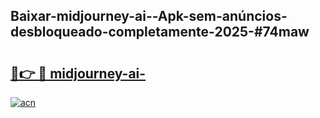 ## Baixar-midjourney-ai--Apk-sem-anúncios-desbloqueado-completamente-2025-#74maw

# <h2><a href="https://ainizakaria.my?title=midjourney-ai-&ref=20M">🔗👉 🔴 midjourney-ai-</a></h2>

[![acn](https://github.com/user-attachments/assets/0f9c940e-d8b0-45ae-aac7-cd30a18b3e1c)](https://ainizakaria.my?title=midjourney-ai-&ref=20M)

